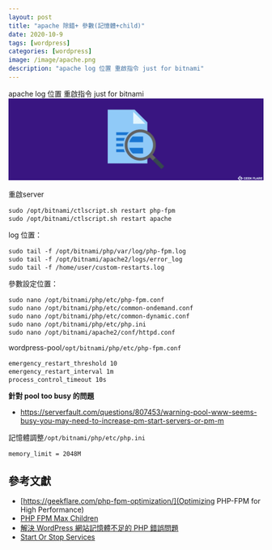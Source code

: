 ```yaml
---
layout: post
title: "apache 除錯+ 參數(記憶體+child)"
date: 2020-10-9
tags: [wordpress]
categories: [wordpress]
image: /image/apache.png
description: "apache log 位置 重啟指令 just for bitnami"
---
```


apache log 位置 重啟指令 just for bitnami
![](/image/apache.png)

重啟server
```
sudo /opt/bitnami/ctlscript.sh restart php-fpm
sudo /opt/bitnami/ctlscript.sh restart apache
```

log 位置：
```
sudo tail -f /opt/bitnami/php/var/log/php-fpm.log
sudo tail -f /opt/bitnami/apache2/logs/error_log
sudo tail -f /home/user/custom-restarts.log
```

參數設定位置：
```
sudo nano /opt/bitnami/php/etc/php-fpm.conf
sudo nano /opt/bitnami/php/etc/common-ondemand.conf
sudo nano /opt/bitnami/php/etc/common-dynamic.conf
sudo nano /opt/bitnami/php/etc/php.ini
sudo nano /opt/bitnami/apache2/conf/httpd.conf
```

wordpress-pool`/opt/bitnami/php/etc/php-fpm.conf`
```
emergency_restart_threshold 10
emergency_restart_interval 1m
process_control_timeout 10s
```
**針對 pool too busy 的問題**
* https://serverfault.com/questions/807453/warning-pool-www-seems-busy-you-may-need-to-increase-pm-start-servers-or-pm-m

記憶體調整`/opt/bitnami/php/etc/php.ini`
```
memory_limit = 2048M
```

## 參考文獻
* [https://geekflare.com/php-fpm-optimization/](Optimizing PHP-FPM for High Performance)
* [PHP FPM Max Children](https://kejyuntw.gitbooks.io/ubuntu-learning-notes/content/web/php/web-php-max-children.html)
* [解決 WordPress 網站記憶體不足的 PHP 錯誤問題](https://blog.gtwang.org/wordpress/fix-wordpress-memory-exhausted-error-increase-php-memory/)
* [Start Or Stop Services](https://docs.bitnami.com/aws/faq/administration/control-services/)